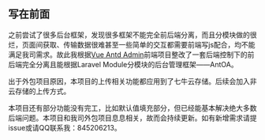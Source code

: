 ## 写在前面

之前尝试了很多后台框架，发现很多框架不能完全前后端分离，而且分模块做的很烂，页面间获取、传输数据很难甚至一些简单的交互都需要前端写js配合，均不能满足我司需求。故此我根据[Vue Antd Admin](https://github.com/iczer/vue-antd-admin)前端项目整改了一套后端控制下的前后端完全分离且能根据Laravel Module分模块的后台管理框架——AntOA。

出于外包项目原因，本项目的上传相关功能都应用到了七牛云存储。后续会加入非云存储的上传方式。

本项目还有部分功能没有完工，比如默认值填充部分，但已经能基本解决绝大多数后端问题。本项目和我司外包项目息息相关，故而会持续更新。如有新增需求请提issue或请QQ联系我：845206213。